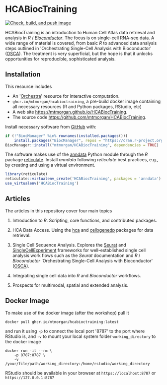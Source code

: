 # HCABiocTraining

<!-- badges: start -->
[![Check, build, and push image](https://github.com/mtmorgan/HCABiocTraining/actions/workflows/basic_checks.yaml/badge.svg)](https://github.com/mtmorgan/HCABiocTraining/actions/workflows/basic_checks.yaml)
<!-- badges: end -->

HCABiocTraining is an introduction to Human Cell Atlas data retrieval
and analysis in _R_ / _[Bioconductor][]_. The focus is on single-cell
RNA-seq data. A wide range of material is covered, from basic _R_ to
advanced data analysis steps outlined in 'Orchestrating Single-Cell
Analysis with Bioconductor' ([OSCA][]). The treatment is very
superficial, but the hope is that it unlocks opportunities for
reproducible, sophisticated analysis.

## Installation

This resource includes

- An '[Orchestra][]' resource for interactive computation.
- `ghcr.io/mtmorgan/hcabioctraining`, a pre-build docker image
  containing all necessary resources (R and Python packages, RStudio,
  etc)
- A web site https://mtmorgan.github.io/HCABiocTraining.
- The source code https://github.com/mtmorgan/HCABiocTraining.

[Orchestra]: http://app.orchestra.cancerdatasci.org/1

Install necessary software from [GitHub](https://github.com/) with:

``` r
if (!"BiocManager" %in% rownames(installed.packages()))
    install.packages("BiocManager", repos = "https://cran.r-project.org")
BiocManager::install("mtmorgan/HCABiocTraining", dependencies = TRUE)
```

The software makes use of the [anndata][] Python module through the
*R* package [reticulate][]. Install *anndata* following *reticulate*
best practices, e.g., by creating and using a virtual environment.

``` r
library(reticulate)
reticulate::virtualenv_create('HCABiocTraining', packages = 'anndata')
use_virtualenv('HCABiocTraining')
```

[anndata]: https://anndata.readthedocs.io/en/latest/index.html
[reticulate]: https://cran.r-project.org/package=reticulate

## Articles

The articles in this repository cover four main topics

1. Introduction to _R_. Scripting, core functions, and contributed
   packages.

2. HCA Data Access. Using the [hca][] and [cellxgenedp][] packages for
   data retrieval.

3. Single Cell Sequence Analysis. Explores the [Seurat][] and
   [SingleCellExperiment][] frameworks for well-established single
   cell analysis work flows such as the *Seurat* documentation and *R*
   / *Bioconductor* 'Orchestrating Single-Cell Analysis with
   Bioconductor' ([OSCA][]).

4. Integrating single cell data into _R_ and _Bioconductor_ workflows.

5. Prospects for multimodal, spatial and extended analysis.

[Bioconductor]: https://bioconductor.org
[hca]: https://bioconductor.org/packages/hca
[cellxgenedp]: https://bioconductor.org/packages/cellxgenedp
[Seurat]: https://satijalab.org/seurat/
[SingleCellExperiment]: https://bioconductor.org/packages/SingleCellExperiment
[OSCA]: https://bioconductor.org/books/OSCA

## Docker Image

To make use of the docker image (after the workshop) pull it

```
docker pull ghcr.io/mtmorgan/hcabioctraining:latest
```

and run it using `-p` to connect the local port '8787' to the port
where RStudio is, and `-v` to mount your local system folder
`working_directory` to the docker image

```
docker run -it --rm \
    -p 8787:8787 \
    -v /your/file/path/working_directory:/home/rstudio/working_directory
```

RStudio should be available in your browser at
`https://localhost:8787` or `https://127.0.0.1:8787`
